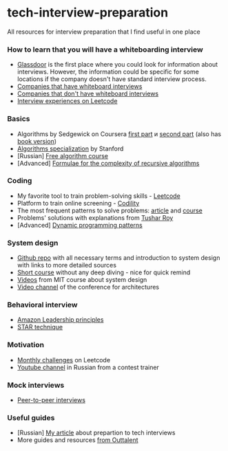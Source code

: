 # tech-interview-preparation
All resources for interview preparation that I find useful in one place

### How to learn that you will have a whiteboarding interview
<ul>
<li><a href="https://www.glassdoor.com/">Glassdoor</a> is the first place where you could look for information about interviews. However, the information could be specific for some locations if the company doesn't have standard interview process.</li>
<li><a href="http://they.whiteboarded.me/companies-that-whiteboard.html">Companies that have whiteboard interviews</a></li>
<li><a href="https://github.com/poteto/hiring-without-whiteboards">Companies that don't have whiteboard interviews</a></li>
<li><a href="https://leetcode.com/discuss/interview-experience?currentPage=1&orderBy=hot&query=">Interview experiences on Leetcode</a></li>
</ul>


### Basics
<ul>
<li>Algorithms by Sedgewick on Coursera <a href="https://www.coursera.org/learn/algorithms-part1">first part</a> и <a href="https://www.coursera.org/learn/algorithms-part2">second part</a> (also has <a href="https://algs4.cs.princeton.edu/home/">book version</a>)</li>
<li><a href="https://www.coursera.org/specializations/algorithms">Algorithms specialization</a> by Stanford</li>
<li>[Russian] <a href="https://stepik.org/course/217/promo">Free algorithm course</a></li>
<li>[Advanced] <a href="https://en.wikipedia.org/wiki/Master_theorem_(analysis_of_algorithms)">Formulae for the complexity of recursive algorithms</a></li>
</ul>

### Coding
<ul>
<li> My favorite tool to train problem-solving skills - <a href="https://leetcode.com/problemset/all/">Leetcode</a>
<li> Platform to train online screening - <a href="https://www.codility.com/">Codility</a>
<li>The most frequent patterns to solve problems: <a href="https://tproger.ru/translations/14-templates-to-answer-interview-questions/">article</a> and <a href="https://www.educative.io/courses/grokking-the-coding-interview">course</a></li>
<li>Problems' solutions with explanations from <a href="https://www.youtube.com/channel/UCZLJf_R2sWyUtXSKiKlyvAw">Tushar Roy</a></li>
<li>[Advanced] <a href="https://leetcode.com/discuss/general-discussion/458695/dynamic-programming-patterns">Dynamic programming patterns</a></li>
</ul>  

### System design
<ul>
<li><a href="https://github.com/donnemartin/system-design-primer">Github repo</a> with all necessary terms and introduction to system design with links to more detailed sources</li>
<li><a href="https://www.educative.io/courses/grokking-the-system-design-interview">Short course</a> without any deep diving - nice for quick remind</li>
<li><a href="https://www.youtube.com/playlist?list=PL6535748F59DCA484">Videos</a> from MIT course about system design</li>
<li><a href="https://www.youtube.com/channel/UCkQX1tChV7Z7l1LFF4L9j_g">Video channel</a> of the conference for architectures</li>  
</ul>

### Behavioral interview
<ul>
<li><a href="https://www.amazon.jobs/en/principles">Amazon Leadership principles </a></li>
<li><a href="https://www.theguardian.com/careers/careers-blog/star-technique-competency-based-interview">STAR technique</a></li>
</ul>

### Motivation
<ul>
<li><a href="https://leetcode.com/explore/featured/card/march-leetcoding-challenge-2021/">Monthly challenges</a> on Leetcode</li>
<li><a href="https://www.youtube.com/channel/UCM01TVLxMvqEXq4Z9AFl-jA">Youtube channel</a> in Russian from a contest trainer</li>
</ul>

### Mock interviews
<ul>
<li><a href="https://www.pramp.com/#/">Peer-to-peer interviews</a></li>
</ul>

### Useful guides
<ul>
<li>[Russian] <a href="https://habr.com/ru/post/499394/">My article</a> about prepartion to tech interviews</li>
<li>More guides and resources <a href="https://docs.outtalent.com/">from Outtalent</a></li>
</ul>  
